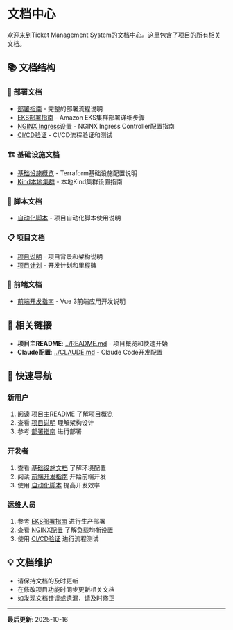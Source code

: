 # 文档中心

欢迎来到Ticket Management System的文档中心。这里包含了项目的所有相关文档。

## 📚 文档结构

### 🚀 部署文档
- [部署指南](deployment/DEPLOYMENT.md) - 完整的部署流程说明
- [EKS部署指南](deployment/EKS_DEPLOYMENT_GUIDE.md) - Amazon EKS集群部署详细步骤
- [NGINX Ingress设置](deployment/nginx-setup.md) - NGINX Ingress Controller配置指南
- [CI/CD验证](deployment/CICD_VERIFICATION.md) - CI/CD流程验证和测试

### 🏗️ 基础设施文档
- [基础设施概览](infrastructure/infra-README.md) - Terraform基础设施配置说明
- [Kind本地集群](infrastructure/kind.md) - 本地Kind集群设置指南

### 📜 脚本文档
- [自动化脚本](scripts/README.md) - 项目自动化脚本使用说明

### 📋 项目文档
- [项目说明](INSTRUCTION.md) - 项目背景和架构说明
- [项目计划](plan.md) - 开发计划和里程碑

### 🎯 前端文档
- [前端开发指南](frontend-README.md) - Vue 3前端应用开发说明

## 🔗 相关链接

- **项目主README**: [../README.md](../README.md) - 项目概览和快速开始
- **Claude配置**: [../CLAUDE.md](../CLAUDE.md) - Claude Code开发配置

## 📖 快速导航

### 新用户
1. 阅读 [项目主README](../README.md) 了解项目概览
2. 查看 [项目说明](INSTRUCTION.md) 理解架构设计
3. 参考 [部署指南](deployment/DEPLOYMENT.md) 进行部署

### 开发者
1. 查看 [基础设施文档](infrastructure/infra-README.md) 了解环境配置
2. 阅读 [前端开发指南](frontend-README.md) 开始前端开发
3. 使用 [自动化脚本](scripts/README.md) 提高开发效率

### 运维人员
1. 参考 [EKS部署指南](deployment/EKS_DEPLOYMENT_GUIDE.md) 进行生产部署
2. 查看 [NGINX配置](deployment/nginx-setup.md) 了解负载均衡设置
3. 使用 [CI/CD验证](deployment/CICD_VERIFICATION.md) 进行流程测试

## 💡 文档维护

- 请保持文档的及时更新
- 在修改项目功能时同步更新相关文档
- 如发现文档错误或遗漏，请及时修正

---

**最后更新**: 2025-10-16